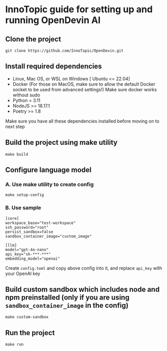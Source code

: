 # InnoTopic guide for setting up and running OpenDevin AI

## Clone the project

```
git clone https://github.com/InnoTopic/OpenDevin.git
```

## Install required dependencies

- Linux, Mac OS, or WSL on Windows [ Ubuntu <= 22.04]
- Docker (For those on MacOS, make sure to allow the default Docker socket to be used from advanced settings!) Make sure docker works without sudo
- Python = 3.11
- NodeJS >= 18.17.1
- Poetry >= 1.8

Make sure you have all these dependencies installed before moving on to next step

## Build the project using make utility
```
make build
```


## Configure language model

### A. Use make utility to create config
```
make setup-config
```

### B. Use sample
```
[core]
workspace_base="test-workspace"
ssh_password="root"
persist_sandbox=false
sandbox_container_image="custom_image"

[llm]
model="gpt-4o-nano"
api_key="sk-***-***"
embedding_model="openai"
```
Create `config.toml` and copy above config into it, and replace `api_key` with your OpenAI key


## Build custom sandbox which includes node and npm preinstalled (only if you are using `sandbox_container_image` in the config)
```
make custom-sandbox
```

## Run the project
```
make run
```
